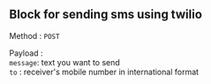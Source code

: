 ## Block for sending sms using twilio

Method : `POST` 

Payload :    
     `message`: text you want to send  
     `to` : receiver's mobile number in international format
